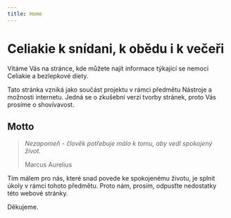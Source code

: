 ```yaml
---
title: Home
---
```


# Celiakie k snídani, k obědu i k večeři

Vítáme Vás na stránce, kde můžete najít informace týkající se nemoci Celiakie a bezlepkové diety.

Tato stránka vzniká jako součást projektu v rámci předmětu Nástroje a možnosti internetu.
Jedná se o zkušební verzi tvorby stránek, proto Vás prosíme o shovívavost.



## Motto

> *Nezapomeň - člověk potřebuje málo k tomu, aby vedl spokojený život.*
> 
> Marcus Aurelius

Tím málem pro nás, které snad povede ke spokojenému životu, je splnit úkoly v rámci tohoto předmětu. Proto nám, prosím, odpusťte nedostatky této webové stránky.

Děkujeme.


